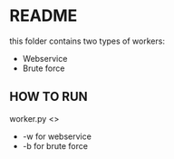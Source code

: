 # README
this folder contains two types of workers:
* Webservice
* Brute force

## HOW TO RUN
worker.py <<type>>
* -w for webservice
* -b for brute force